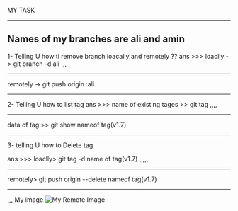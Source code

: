 MY TASK

---

## Names of my branches are ali and amin

1- Telling U how ti remove branch loacally and remotely ??
ans >>>
loaclly -> git branch -d ali ,,,

---

remotely -> git push origin :ali

---

2- Telling U how to list tag
ans >>>
name of existing tages >> git tag ,,,,

---

data of tag >> git show nameof tag(v1.7)

---

3- telling U how to Delete tag

ans >>>
loaclly> git tag -d name of tag(v1.7) ,,,,,

---

remotely> git push origin --delete nameof tag(v1.7)

---

,,,
My image
![My Remote Image](https://media.istockphoto.com/vectors/flag-thank-you-old-school-flag-banner-with-text-vector-id1183769974?k=20&m=1183769974&s=612x612&w=0&h=i7XQ7AGzPy8W1-BVDRhIYBogaiAwz8bsKBVn9cYNhj8=)
